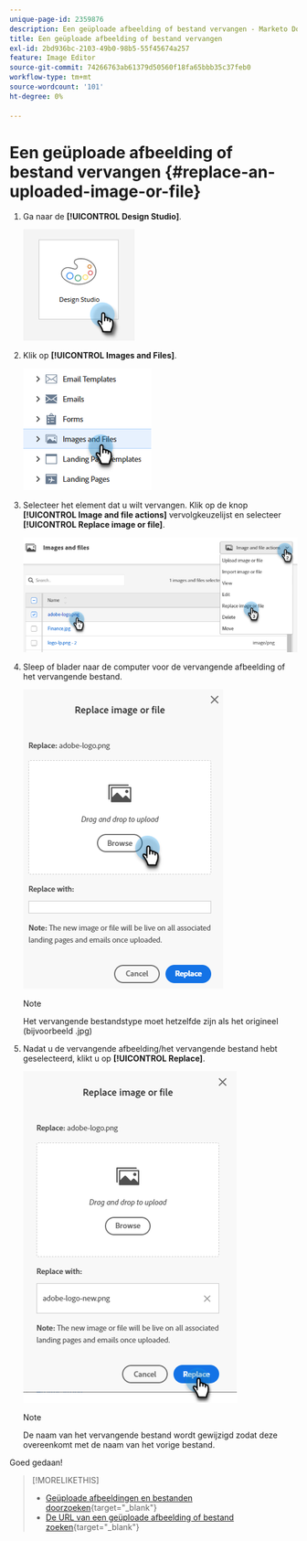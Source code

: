 ```yaml
---
unique-page-id: 2359876
description: Een geüploade afbeelding of bestand vervangen - Marketo Docs - Productdocumentatie
title: Een geüploade afbeelding of bestand vervangen
exl-id: 2bd936bc-2103-49b0-98b5-55f45674a257
feature: Image Editor
source-git-commit: 74266763ab61379d50560f18fa65bbb35c37feb0
workflow-type: tm+mt
source-wordcount: '101'
ht-degree: 0%

---
```


# Een geüploade afbeelding of bestand vervangen {#replace-an-uploaded-image-or-file}

1. Ga naar de **[!UICONTROL Design Studio]**.

   ![](assets/replace-an-uploaded-image-or-file-1.png)

1. Klik op **[!UICONTROL Images and Files]**.

   ![](assets/replace-an-uploaded-image-or-file-2.png)

1. Selecteer het element dat u wilt vervangen. Klik op de knop **[!UICONTROL Image and file actions]** vervolgkeuzelijst en selecteer **[!UICONTROL Replace image or file]**.

   ![](assets/replace-an-uploaded-image-or-file-3.png)

1. Sleep of blader naar de computer voor de vervangende afbeelding of het vervangende bestand.

   ![](assets/replace-an-uploaded-image-or-file-4.png)

   >[!NOTE]
   >
   >Het vervangende bestandstype moet hetzelfde zijn als het origineel (bijvoorbeeld .jpg)

1. Nadat u de vervangende afbeelding/het vervangende bestand hebt geselecteerd, klikt u op **[!UICONTROL Replace]**.

   ![](assets/replace-an-uploaded-image-or-file-5.png)

   >[!NOTE]
   >
   >De naam van het vervangende bestand wordt gewijzigd zodat deze overeenkomt met de naam van het vorige bestand.

Goed gedaan!

>[!MORELIKETHIS]
>
>* [Geüploade afbeeldingen en bestanden doorzoeken](/help/marketo/product-docs/demand-generation/images-and-files/search-uploaded-images-and-files.md){target="_blank"}
>* [De URL van een geüploade afbeelding of bestand zoeken](/help/marketo/product-docs/demand-generation/images-and-files/find-the-url-of-an-uploaded-image-or-file.md){target="_blank"}
